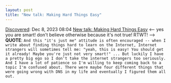 ```yaml
---
layout: post
title: "New talk: Making Hard Things Easy"
---
```

[Discovered](http://rolandtanglao.com/2020/07/29/p1-blogthis-checkvist-list-links-to-blog/): Dec 8, 2023 08:04 [New talk: Making Hard Things Easy](https://jvns.ca/blog/2023/10/06/new-talk--making-hard-things-easy/) <-- yes you are smart! don't believe otherwise because it's not true! RTWT! --> **QUOTE**: `And this "it's just me" attitude is often encouraged -- when I write about finding things hard to learn on the Internet, Internet strangers will sometimes tell me: "yeah, this is easy! You should get it already! Maybe you're just not very smart!" ... But luckily I have a pretty big ego so I don't take the internet strangers too seriously. And I have a lot of patience so I'm willing to keep coming back to a topic I'm confused about. There were maybe four different things that were going wrong with DNS in my life and eventually I figured them all out. `
